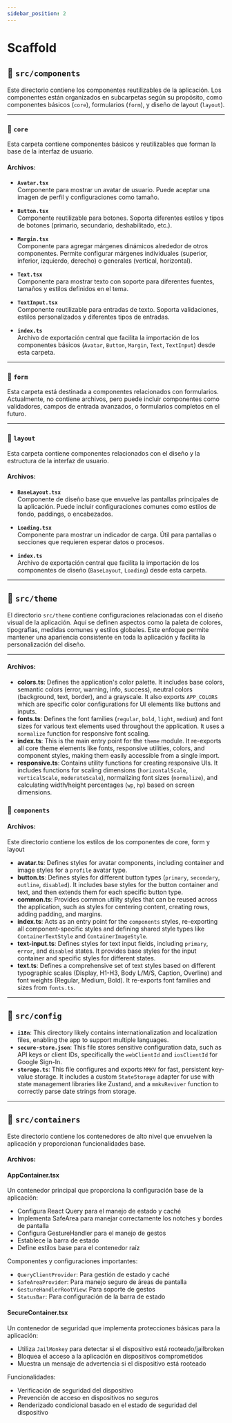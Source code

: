 ```yaml
---
sidebar_position: 2
---
```


# Scaffold

## 📂 `src/components`

Este directorio contiene los componentes reutilizables de la aplicación. Los componentes están organizados en subcarpetas según su propósito, como componentes básicos (`core`), formularios (`form`), y diseño de layout (`layout`).

---

### 📂 `core`

Esta carpeta contiene componentes básicos y reutilizables que forman la base de la interfaz de usuario.

#### Archivos:

- **`Avatar.tsx`**  
  Componente para mostrar un avatar de usuario. Puede aceptar una imagen de perfil y configuraciones como tamaño.

- **`Button.tsx`**  
  Componente reutilizable para botones. Soporta diferentes estilos y tipos de botones (primario, secundario, deshabilitado, etc.).

- **`Margin.tsx`**  
  Componente para agregar márgenes dinámicos alrededor de otros componentes. Permite configurar márgenes individuales (superior, inferior, izquierdo, derecho) o generales (vertical, horizontal).

- **`Text.tsx`**  
  Componente para mostrar texto con soporte para diferentes fuentes, tamaños y estilos definidos en el tema.

- **`TextInput.tsx`**  
  Componente reutilizable para entradas de texto. Soporta validaciones, estilos personalizados y diferentes tipos de entradas.

- **`index.ts`**  
  Archivo de exportación central que facilita la importación de los componentes básicos (`Avatar`, `Button`, `Margin`, `Text`, `TextInput`) desde esta carpeta.

---

### 📂 `form`

Esta carpeta está destinada a componentes relacionados con formularios. Actualmente, no contiene archivos, pero puede incluir componentes como validadores, campos de entrada avanzados, o formularios completos en el futuro.

---

### 📂 `layout`

Esta carpeta contiene componentes relacionados con el diseño y la estructura de la interfaz de usuario.

#### Archivos:

- **`BaseLayout.tsx`**  
  Componente de diseño base que envuelve las pantallas principales de la aplicación. Puede incluir configuraciones comunes como estilos de fondo, paddings, o encabezados.

- **`Loading.tsx`**  
  Componente para mostrar un indicador de carga. Útil para pantallas o secciones que requieren esperar datos o procesos.

- **`index.ts`**  
  Archivo de exportación central que facilita la importación de los componentes de diseño (`BaseLayout`, `Loading`) desde esta carpeta.

---

## 📂 `src/theme`

El directorio `src/theme` contiene configuraciones relacionadas con el diseño visual de la aplicación. Aquí se definen aspectos como la paleta de colores, tipografías, medidas comunes y estilos globales. Este enfoque permite mantener una apariencia consistente en toda la aplicación y facilita la personalización del diseño.

---
#### Archivos:

- **colors.ts**: Defines the application's color palette. It includes base colors, semantic colors (error, warning, info, success), neutral colors (background, text, border), and a grayscale. It also exports `APP_COLORS` which are specific color configurations for UI elements like buttons and inputs.
- **fonts.ts**: Defines the font families (`regular`, `bold`, `light`, `medium`) and font sizes for various text elements used throughout the application. It uses a `normalize` function for responsive font scaling.
- **index.ts**: This is the main entry point for the `theme` module. It re-exports all core theme elements like fonts, responsive utilities, colors, and component styles, making them easily accessible from a single import.
- **responsive.ts**: Contains utility functions for creating responsive UIs. It includes functions for scaling dimensions (`horizontalScale`, `verticalScale`, `moderateScale`), normalizing font sizes (`normalize`), and calculating width/height percentages (`wp`, `hp`) based on screen dimensions.

### 📂 `components`

#### Archivos:
Este directorio contiene los estilos de los componentes de core, form y layout

- **avatar.ts**: Defines styles for avatar components, including container and image styles for a `profile` avatar type.
- **button.ts**: Defines styles for different button types (`primary`, `secondary`, `outline`, `disabled`). It includes base styles for the button container and text, and then extends them for each specific button type.
- **common.ts**: Provides common utility styles that can be reused across the application, such as styles for centering content, creating rows, adding padding, and margins.
- **index.ts**: Acts as an entry point for the `components` styles, re-exporting all component-specific styles and defining shared style types like `ContainerTextStyle` and `ContainerImageStyle`.
- **text-input.ts**: Defines styles for text input fields, including `primary`, `error`, and `disabled` states. It provides base styles for the input container and specific styles for different states.
- **text.ts**: Defines a comprehensive set of text styles based on different typographic scales (Display, H1-H3, Body L/M/S, Caption, Overline) and font weights (Regular, Medium, Bold). It re-exports font families and sizes from `fonts.ts`.

---

## 📂 `src/config`

- **`i18n`**: This directory likely contains internationalization and localization files, enabling the app to support multiple languages.
- **`secure-store.json`**: This file stores sensitive configuration data, such as API keys or client IDs, specifically the `webClientId` and `iosClientId` for Google Sign-In.
- **`storage.ts`**: This file configures and exports `MMKV` for fast, persistent key-value storage. It includes a custom `StateStorage` adapter for use with state management libraries like Zustand, and a `mmkvReviver` function to correctly parse date strings from storage.

---

## 📂 `src/containers`

Este directorio contiene los contenedores de alto nivel que envuelven la aplicación y proporcionan funcionalidades base.

#### Archivos:

#### AppContainer.tsx
Un contenedor principal que proporciona la configuración base de la aplicación:
- Configura React Query para el manejo de estado y caché
- Implementa SafeArea para manejar correctamente los notches y bordes de pantalla
- Configura GestureHandler para el manejo de gestos
- Establece la barra de estado
- Define estilos base para el contenedor raíz

Componentes y configuraciones importantes:
- `QueryClientProvider`: Para gestión de estado y caché
- `SafeAreaProvider`: Para manejo seguro de áreas de pantalla
- `GestureHandlerRootView`: Para soporte de gestos
- `StatusBar`: Para configuración de la barra de estado

#### SecureContainer.tsx
Un contenedor de seguridad que implementa protecciones básicas para la aplicación:
- Utiliza `JailMonkey` para detectar si el dispositivo está rooteado/jailbroken
- Bloquea el acceso a la aplicación en dispositivos comprometidos
- Muestra un mensaje de advertencia si el dispositivo está rooteado

Funcionalidades:
- Verificación de seguridad del dispositivo
- Prevención de acceso en dispositivos no seguros
- Renderizado condicional basado en el estado de seguridad del dispositivo